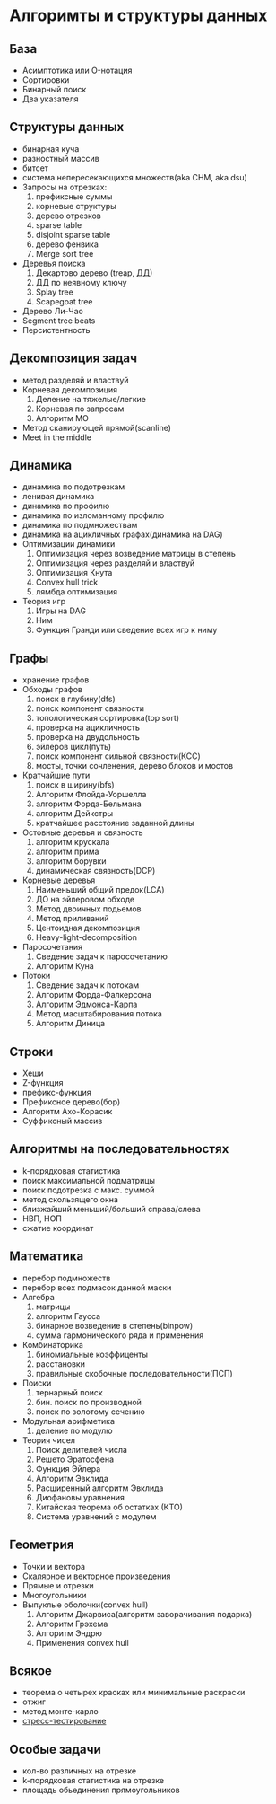 # **Алгоримты и структуры данных**

## База

- Асимптотика или O-нотация
- Сортировки
- Бинарный поиск
- Два указателя

## Структуры данных

- бинарная куча
- разностный массив
- битсет
- система непересекающихся множеств(aka СНМ, aka dsu)
- Запросы на отрезках:
    1. префиксные суммы
    2. корневые структуры
    3. дерево отрезков
    4. sparse table
    5. disjoint sparse table
    6. дерево фенвика
    7. Merge sort tree
- Деревья поиска
    1. Декартово дерево (treap, ДД)
    2. ДД по неявному ключу
    3. Splay tree
    4. Scapegoat tree
- Дерево Ли-Чао
- Segment tree beats
- Персистентность

## Декомпозиция задач

- метод разделяй и властвуй
- Корневая декомпозиция
    1. Деление на тяжелые/легкие
    2. Корневая по запросам
    3. Алгоритм МО
- Метод сканирующей прямой(scanline)
- Meet in the middle

## Динамика

- динамика по подотрезкам
- ленивая динамика
- динамика по профилю
- динамика по изломанному профилю
- динамика по подмножествам
- динамика на ацикличных графах(динамика на DAG)
- Оптимизации динамики
    1. Оптимизация через возведение матрицы в степень
    2. Оптимизация через разделяй и властвуй
    3. Оптимизация Кнута
    4. Convex hull trick
    5. лямбда оптимизация
- Теория игр
    1. Игры на DAG
    2. Ним
    3. Функция Гранди или сведение всех игр к ниму

## Графы

- хранение графов
- Обходы графов
    1. поиск в глубину(dfs)
    2. поиск компонент связности
    3. топологическая сортировка(top sort)
    4. проверка на ацикличность
    5. проверка на двудольность
    6. эйлеров цикл(путь)
    7. поиск компонент сильной связности(КСС)
    8. мосты, точки сочленения, дерево блоков и мостов
- Кратчайшие пути
    1. поиск в ширину(bfs)
    2. Алгоритм Флойда-Уоршелла
    3. алгоритм Форда-Бельмана
    4. алгоритм Дейкстры
    5. кратчайшее расстояние заданной длины
- Остовные деревья и связность
    1. алгоритм крускала
    2. алгоритм прима
    3. алгоритм борувки
    4. динамическая связность(DCP)
- Корневые деревья
    1. Наименьший общий предок(LCA)
    2. ДО на эйлеровом обходе
    3. Метод двоичных подьемов
    4. Метод приливаний
    5. Центоидная декомпозиция
    6. Heavy-light-decomposition
- Паросочетания
    1. Сведение задач к паросочетанию
    2. Алгоритм Куна
- Потоки
    1. Сведение задач к потокам
    2. Алгоритм Форда-Фалкерсона
    3. Алгоритм Эдмонса-Карпа
    4. Метод масштабирования потока
    5. Алгоритм Диница

## Строки

- Хеши
- Z-функция
- префикс-функция
- Префиксное дерево(бор)
- Алгоритм Ахо-Корасик
- Суффиксный массив

## Алгоритмы на последовательностях

- k-порядковая статистика
- поиск максимальной подматрицы
- поиск подотрезка с макс. суммой
- метод скользящего окна
- близжайший меньший/больший справа/слева
- НВП, НОП
- сжатие координат

## Математика

- перебор подмножеств
- перебор всех подмасок данной маски
- Алгебра
    1. матрицы
    2. алгоритм Гаусса
    3. бинарное возведение в степень(binpow)
    4. сумма гармонического ряда и применения
- Комбинаторика
    1. биномиальные коэффиценты
    2. расстановки
    3. правильные скобочные последовательности(ПСП)
- Поиски
    1. тернарный поиск
    2. бин. поиск по производной
    3. поиск по золотому сечению
- Модульная арифметика
    1. деление по модулю
- Теория чисел
    1. Поиск делителей числа
    2. Решето Эратосфена
    3. Функция Эйлера
    4. Алгоритм Эвклида
    5. Расширенный алгоритм Эвклида
    6. Диофановы уравнения
    7. Китайская теорема об остатках (КТО)
    8. Система уравнений с модулем

## Геометрия

- Точки и вектора
- Скалярное и векторное произведения
- Прямые и отрезки
- Многоугольники
- Выпуклые оболочки(convex hull)
     1. Алгоритм Джарвиса(алгоритм заворачивания подарка)
     2. Алгоритм Грэхема
     3. Алгоритм Эндрю
     4. Применения convex hull

## Всякое

- теорема о четырех красках или минимальные раскраски
- отжиг
- метод монте-карло
- [стресс-тестирование](Algos/Stress-testing.md)

## Особые задачи

- кол-во различных на отрезке
- k-порядковая статистика на отрезке
- площадь обьединения прямоугольников
